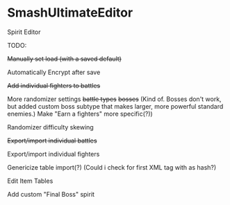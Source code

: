 # SmashUltimateEditor
Spirit Editor

TODO:
  
  ~~Manually set load (with a saved default)~~
  
  Automatically Encrypt after save
  
  ~~Add individual fighters to battles~~
  
  More randomizer settings 
    ~~battle types~~
    ~~bosses~~ (Kind of.  Bosses don't work, but added custom boss subtype that makes larger, more powerful standard enemies.)
    Make "Earn a fighters" more specific(?))
    
  Randomizer difficulty skewing
  
  ~~Export/import individual battles~~
  
  Export/import individual fighters
  
  Genericize table import(?) (Could i check for first XML tag with as hash?)
  
  Edit Item Tables
  
  Add custom "Final Boss" spirit

